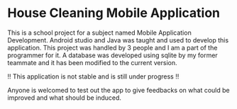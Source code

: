 # House Cleaning Mobile Application

This is a school project for a subject named Mobile Application Development.
Android studio and Java was taught and used to develop this application.
This project was handled by 3 people and I am a part of the programmer for it.
A database was developed using sqlite by my former teammate and it has been modified to the current version.

!! This application is not stable and is still under progress !!

Anyone is welcomed to test out the app to give feedbacks on what could be improved and what should be induced.

